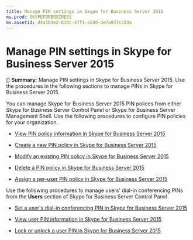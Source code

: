 ```yaml
---
title: Manage PIN settings in Skype for Business Server 2015
ms.prod: SKYPEFORBUSINESS
ms.assetid: d4a104e2-830c-47f1-a5dd-de7a937cc83a
---
```



# Manage PIN settings in Skype for Business Server 2015
[] **Summary:** Manage PIN settings in Skype for Business Server 2015.
Use the procedures in the following sections to manage PINs in Skype for Business Server 2015.
  
    
    

You can manage Skype for Business Server 2015 PIN polices from either Skype for Business Server Control Panel or Skype for Business Server Management Shell. Use the following procedures to configure PIN policies for your organization.
-  [View PIN policy information in Skype for Business Server 2015](view-pin-policy-information-in-skype-for-business-server-2015.md)
    
  
-  [Create a new PIN policy in Skype for Business Server 2015](create-a-new-pin-policy-in-skype-for-business-server-2015.md)
    
  
-  [Modify an existing PIN policy in Skype for Business Server 2015](modify-an-existing-pin-policy-in-skype-for-business-server-2015.md)
    
  
-  [Delete a PIN policy in Skype for Business Server 2015](delete-a-pin-policy-in-skype-for-business-server-2015.md)
    
  
-  [Assign a per-user PIN policy in Skype for Business Server 2015](assign-a-per-user-pin-policy-in-skype-for-business-server-2015.md)
    
  
Use the following procedures to manage users' dial-in conferencing PINs from the **Users** section of Skype for Business Server Control Panel.
-  [Set a user's dial-in conferencing PIN in Skype for Business Server 2015](set-a-user-s-dial-in-conferencing-pin-in-skype-for-business-server-2015.md)
    
  
-  [View user PIN information in Skype for Business Server 2015](view-user-pin-information-in-skype-for-business-server-2015.md)
    
  
-  [Lock or unlock a user PIN in Skype for Business Server 2015](lock-or-unlock-a-user-pin-in-skype-for-business-server-2015.md)
    
  

